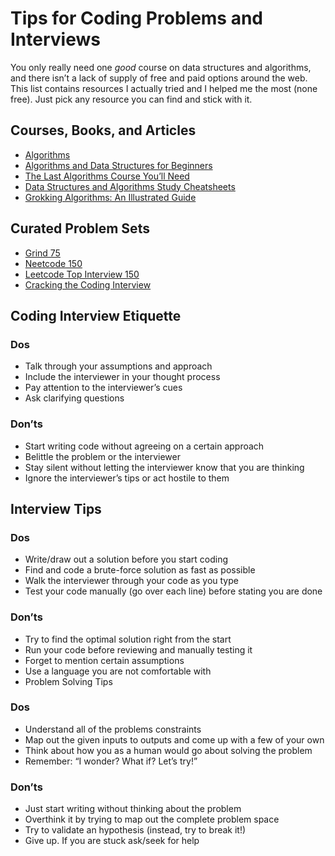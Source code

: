 # Tips for Coding Problems and Interviews

You only really need one _good_ course on data structures and algorithms, and there isn’t a lack of supply of free and paid options around the web. This list contains resources I actually tried and I helped me the most (none free). Just pick any resource you can find and stick with it.

## Courses, Books, and Articles

- [Algorithms](https://www.amazon.com/Algorithms-Sanjoy-Dasgupta/dp/0073523402)
- [Algorithms and Data Structures for Beginners](https://neetcode.io/courses/dsa-for-beginners/)
- [The Last Algorithms Course You’ll Need](https://frontendmasters.com/courses/algorithms/)
- [Data Structures and Algorithms Study Cheatsheets](https://www.techinterviewhandbook.org/algorithms/study-cheatsheet/)
- [Grokking Algorithms: An Illustrated Guide](https://www.amazon.com/Grokking-Algorithms-illustrated-programmers-curious-ebook/dp/B09781V6F7)

## Curated Problem Sets

- [Grind 75](https://www.techinterviewhandbook.org/grind75)
- [Neetcode 150](https://neetcode.io/roadmap)
- [Leetcode Top Interview 150](https://leetcode.com/studyplan/top-interview-150/)
- [Cracking the Coding Interview](https://www.amazon.com/Cracking-Coding-Interview-Programming-Questions/)

## Coding Interview Etiquette

### Dos

- Talk through your assumptions and approach
- Include the interviewer in your thought process
- Pay attention to the interviewer’s cues
- Ask clarifying questions

### Don’ts

- Start writing code without agreeing on a certain approach
- Belittle the problem or the interviewer
- Stay silent without letting the interviewer know that you are thinking
- Ignore the interviewer’s tips or act hostile to them

## Interview Tips

### Dos

- Write/draw out a solution before you start coding
- Find and code a brute-force solution as fast as possible
- Walk the interviewer through your code as you type
- Test your code manually (go over each line) before stating you are done

### Don’ts

- Try to find the optimal solution right from the start
- Run your code before reviewing and manually testing it
- Forget to mention certain assumptions
- Use a language you are not comfortable with
- Problem Solving Tips

### Dos

- Understand all of the problems constraints
- Map out the given inputs to outputs and come up with a few of your own
- Think about how you as a human would go about solving the problem
- Remember: “I wonder? What if? Let’s try!”

### Don’ts

- Just start writing without thinking about the problem
- Overthink it by trying to map out the complete problem space
- Try to validate an hypothesis (instead, try to break it!)
- Give up. If you are stuck ask/seek for help
